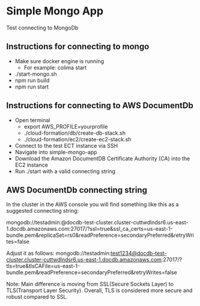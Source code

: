 # Simple Mongo App

Test connecting to MongoDb

## Instructions for connecting to mongo
- Make sure docker engine is running
  - For example: colima start
- ./start-mongo.sh
- npm run build
- npm run start

## Instructions for connecting to AWS DocumentDb
- Open terminal
  - export AWS_PROFILE=yourprofile
  - ./cloud-formation/db/create-db-stack.sh
  - ./cloud-formation/ec2/create-ec2-stack.sh
- Connect to the test ECT instance via SSH
- Navigate into simple-mongo-app
- Download the Amazon DocumentDB Certificate Authority (CA) into the EC2 instance
- Run ./start with a valid connecting string

## AWS DocumentDb connecting string
In the cluster in the AWS console you will find something like this as a suggested connecting string:
  
mongodb://testadmin:<insertYourPassword>@docdb-test-cluster.cluster-cuttwdlndsr6.us-east-1.docdb.amazonaws.com:27017/?ssl=true&ssl_ca_certs=us-east-1-bundle.pem&replicaSet=rs0&readPreference=secondaryPreferred&retryWrites=false

Adjust it as follows:
mongodb://testadmin:test1234@docdb-test-cluster.cluster-cuttwdlndsr6.us-east-1.docdb.amazonaws.com:27017/?tls=true&tlsCAFile=us-east-1-bundle.pem&readPreference=secondaryPreferred&retryWrites=false

Note:
Main difference is moving from SSL(Secure Sockets Layer) to TLS(Transport Layer Security).
Overall, TLS is considered more secure and robust compared to SSL.